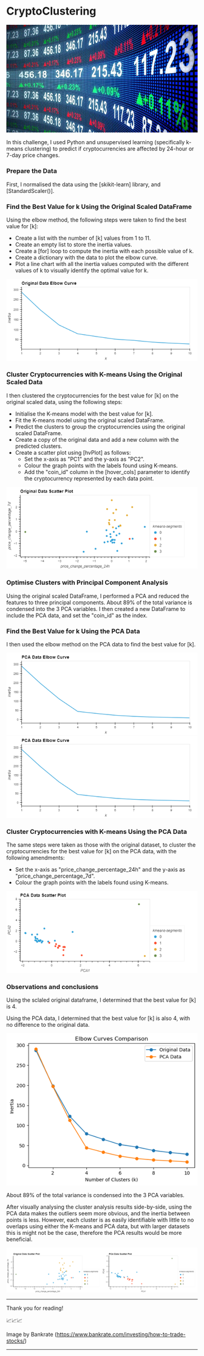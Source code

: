 # CryptoClustering

![Stocks](/Resources/how-to-trade-stocks.png?raw=true "Stocks")

In this challenge, I used Python and unsupervised learning (specifically k-means clustering) to predict if cryptocurrencies are affected by 24-hour or 7-day price changes.

### Prepare the Data

First, I normalised the data using the [skikit-learn] library, and [StandardScaler()].

### Find the Best Value for k Using the Original Scaled DataFrame

Using the elbow method, the following steps were taken to find the best value for [k]:
- Create a list with the number of [k] values from 1 to 11.
- Create an empty list to store the inertia values.
- Create a [for] loop to compute the inertia with each possible value of k.
- Create a dictionary with the data to plot the elbow curve.
- Plot a line chart with all the inertia values computed with the different values of k to visually identify the optimal value for k.

![Original Data Elbow](/Resources/original_elbow.png?raw=true "Original Data Elbow")

### Cluster Cryptocurrencies with K-means Using the Original Scaled Data

I then clustered the cryptocurrencies for the best value for [k] on the original scaled data, using the following steps:
- Initialise the K-means model with the best value for [k].
- Fit the K-means model using the original scaled DataFrame.
- Predict the clusters to group the cryptocurrencies using the original scaled DataFrame.
- Create a copy of the original data and add a new column with the predicted clusters.
- Create a scatter plot using [hvPlot] as follows:
    - Set the x-axis as "PC1" and the y-axis as "PC2".
    - Colour the graph points with the labels found using K-means.
    - Add the "coin_id" column in the [hover_cols] parameter to identify the cryptocurrency represented by each data point.

![Original Data Scatter](/Resources/original_scatter.png?raw=true "Original Data Scatter")

### Optimise Clusters with Principal Component Analysis

Using the original scaled DataFrame, I performed a PCA and reduced the features to three principal components. About 89% of the total variance is condensed into the 3 PCA variables.
I then created a new DataFrame to include the PCA data, and set the "coin_id" as the index.

### Find the Best Value for k Using the PCA Data

I then used the elbow method on the PCA data to find the best value for [k].

![PCA Elbow](/Resources/pca_elbow.png?raw=true "PCA Elbow")
![PCA Elbow](/Resources/pca_elbow.png?raw=true "PCA Elbow")

### Cluster Cryptocurrencies with K-means Using the PCA Data

The same steps were taken as those with the original dataset, to cluster the cryptocurrencies for the best value for [k] on the PCA data, with the following amendments:
- Set the x-axis as "price_change_percentage_24h" and the y-axis as "price_change_percentage_7d".
- Colour the graph points with the labels found using K-means.

![PCA Scatter](/Resources/pca_scatter.png?raw=true "PCA Scatter")

### Observations and conclusions

Using the sclaled original dataframe, I determined that the best value for [k] is 4.

Using the PCA data, I determined that the best value for [k] is also 4, with no difference to the original data.

![Elbows Overlay](/Resources/elbows_overlay.png?raw=true "Elbows Overlay")

About 89% of the total variance is condensed into the 3 PCA variables.

After visually analysing the cluster analysis results side-by-side, using the PCA data makes the outliers seem more obvious, and the inertia between points is less. 
However, each cluster is as easily identifiable with little to no overlaps using either the K-means and PCA data, but with larger datasets this is might not be the case, therefore the PCA results would be more beneficial.

![Composite Scatter](/Resources/composite_scatter.png?raw=true "Composite Scatter")

----------------------------------------------------------

Thank you for reading!

📈📈📈

Image by Bankrate (https://www.bankrate.com/investing/how-to-trade-stocks/)

----------------------------------------------------------
